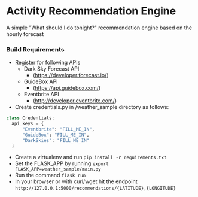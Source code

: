 # Activity Recommendation Engine

A simple "What should I do tonight?" recommendation engine based on the hourly forecast

### Build Requirements

* Register for following APIs
  * Dark Sky Forecast API
    * (https://developer.forecast.io/)
  * GuideBox API
    * (https://api.guidebox.com/)
  * Eventbrite API
    * (http://developer.eventbrite.com/)
* Create credentials.py in /weather_sample directory as follows:

```python
class Credentials:
  api_keys = {
      "Eventbrite": "FILL_ME_IN",
      "GuideBox": "FILL_ME_IN",
      "DarkSkies": "FILL_ME_IN"
  }
```

* Create a virtualenv and run ``pip install -r requirements.txt``
* Set the FLASK_APP by running ``export FLASK_APP=weather_sample/main.py``
* Run the command ``flask run``
* In your browser or with curl/wget hit the endpoint ``http://127.0.0.1:5000/recommendations/{LATITUDE},{LONGITUDE}``
